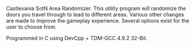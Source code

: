 Castlevania SotN Area Randomizer. This utility program will randomize the doors you travel through to lead to different areas. Various other changes are made to improve the gameplay experience. Several options exist for the user to choose from. 

Programmed in C using DevCpp + TDM-GCC 4.9.2 32-Bit.

